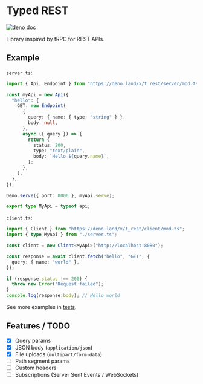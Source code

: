 # Typed REST

[![deno doc](https://doc.deno.land/badge.svg)](https://deno.land/x/t_rest/mod.ts)

Library inspired by tRPC for REST APIs.

## Example

`server.ts`:

```ts
import { Api, Endpoint } from "https://deno.land/x/t_rest/server/mod.ts";

const myApi = new Api({
  "hello": {
    GET: new Endpoint(
      {
        query: { name: { type: "string" } },
        body: null,
      },
      async ({ query }) => {
        return {
          status: 200,
          type: "text/plain",
          body: `Hello ${query.name}`,
        };
      },
    ),
  },
});

Deno.serve({ port: 8000 }, myApi.serve);

export type MyApi = typeof api;
```

`client.ts`:

```ts
import { Client } from "https://deno.land/x/t_rest/client/mod.ts";
import { type MyApi } from "./server.ts";

const client = new Client<MyApi>("http://localhost:8080");

const response = await client.fetch("hello", "GET", {
  query: { name: "world" },
});

if (response.status !== 200) {
  throw new Error("Request failed");
}
console.log(response.body); // Hello world
```

See more examples in [tests](./mod.test.ts).

## Features / TODO

- [x] Query params
- [x] JSON body (`application/json`)
- [x] File uploads (`multipart/form-data`)
- [ ] Path segment params
- [ ] Custom headers
- [ ] Subscriptions (Server Sent Events / WebSockets)
